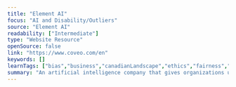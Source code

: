 ```yaml
---
title: "Element AI"
focus: "AI and Disability/Outliers"
source: "Element AI"
readability: ["Intermediate"]
type: "Website Resource"
openSource: false
link: "https://www.coveo.com/en"
keywords: []
learnTags: ["bias","business","canadianLandscape","ethics","fairness","inclusivePractice"]
summary: "An artificial intelligence company that gives organizations unparalleled access to a variety of AI solutions in automation, predictive analytics and data mining. "
---
```

